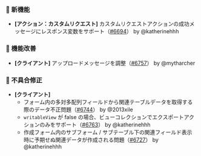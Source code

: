 ### 🎉 新機能

* **[アクション：カスタムリクエスト]** カスタムリクエストアクションの成功メッセージにレスポンス変数をサポート（[#6694](https://github.com/nocobase/nocobase/pull/6694)） by @katherinehhh

### 🚀 機能改善

* **[クライアント]** アップロードメッセージを調整（[#6757](https://github.com/nocobase/nocobase/pull/6757)） by @mytharcher

### 🐛 不具合修正

* **[クライアント]**
  * フォーム内の多対多配列フィールドから関連テーブルデータを取得する際のデータ不正問題（[#6744](https://github.com/nocobase/nocobase/pull/6744)） by @2013xile
  * `writableView` が false の場合、ビューコレクションでエクスポートアクションのみをサポート（[#6763](https://github.com/nocobase/nocobase/pull/6763)） by @katherinehhh
  * 作成フォーム内のサブフォーム / サブテーブル下の関連フィールド表示時に予期せぬ関連データが作成される問題（[#6727](https://github.com/nocobase/nocobase/pull/6727)） by @katherinehhh
